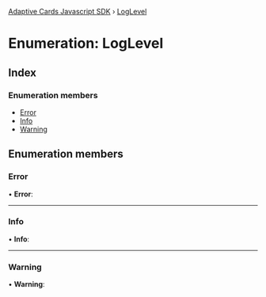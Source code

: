 [Adaptive Cards Javascript SDK](../README.md) › [LogLevel](loglevel.md)

# Enumeration: LogLevel

## Index

### Enumeration members

- [Error](loglevel.md#error)
- [Info](loglevel.md#info)
- [Warning](loglevel.md#warning)

## Enumeration members

### Error

• **Error**:

---

### Info

• **Info**:

---

### Warning

• **Warning**:
